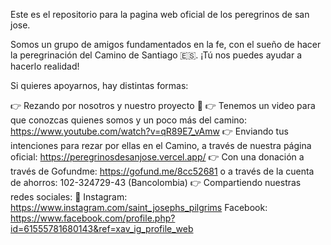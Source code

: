 Este es el repositorio para la pagina web oficial de los peregrinos de san jose.

Somos un grupo de amigos fundamentados en la fe, con el sueño de hacer la peregrinación del Camino de Santiago 🇪🇸. ¡Tú nos puedes ayudar a hacerlo realidad!

Si quieres apoyarnos, hay distintas formas:

👉 Rezando por nosotros y nuestro proyecto 🙏
👉 Tenemos un video para que conozcas quienes somos y un poco más del camino: https://www.youtube.com/watch?v=qR89E7_vAmw
👉 Enviando tus intenciones para rezar por ellas en el Camino, a través de nuestra página oficial: https://peregrinosdesanjose.vercel.app/
👉 Con una donación a través de Gofundme: https://gofund.me/8cc52681 o a través de la cuenta de ahorros: 102-324729-43 (Bancolombia)
👉 Compartiendo nuestras redes sociales: 📳
Instagram: https://www.instagram.com/saint_josephs_pilgrims
Facebook: https://www.facebook.com/profile.php?id=61555781680143&ref=xav_ig_profile_web
